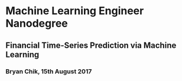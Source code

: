 # Machine Learning Engineer Nanodegree
## Financial Time-Series Prediction via Machine Learning
### Bryan Chik, 15th August 2017

